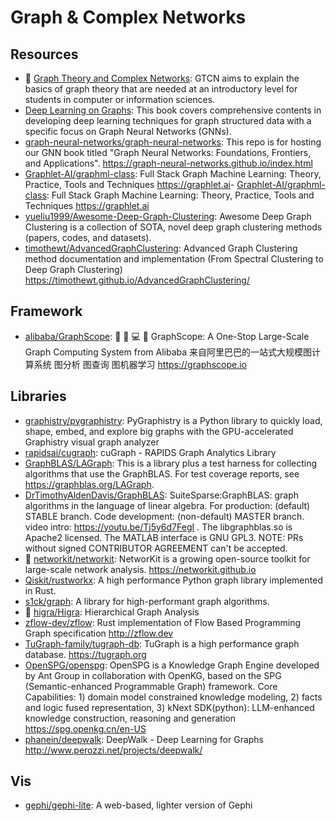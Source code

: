 # Graph & Complex Networks

## Resources

- 🌟 [Graph Theory and Complex Networks](https://www.distributed-systems.net/index.php/books/gtcn/): GTCN aims to explain the basics of graph theory that are needed at an introductory level for students in computer or information sciences.
- [Deep Learning on Graphs](https://web.njit.edu/~ym329/dlg_book): This book covers comprehensive contents in developing deep learning techniques for graph structured data with a specific focus on Graph Neural Networks (GNNs).
- [graph-neural-networks/graph-neural-networks](https://github.com/graph-neural-networks/graph-neural-networks.github.io): This repo is for hosting our GNN book titled "Graph Neural Networks: Foundations, Frontiers, and Applications". <https://graph-neural-networks.github.io/index.html>
- [Graphlet-AI/graphml-class](https://github.com/Graphlet-AI/graphml-class): Full Stack Graph Machine Learning: Theory, Practice, Tools and Techniques <https://graphlet.ai>- [Graphlet-AI/graphml-class](https://github.com/Graphlet-AI/graphml-class): Full Stack Graph Machine Learning: Theory, Practice, Tools and Techniques <https://graphlet.ai>
- [yueliu1999/Awesome-Deep-Graph-Clustering](https://github.com/yueliu1999/Awesome-Deep-Graph-Clustering): Awesome Deep Graph Clustering is a collection of SOTA, novel deep graph clustering methods (papers, codes, and datasets).
- [timothewt/AdvancedGraphClustering](https://github.com/timothewt/AdvancedGraphClustering): Advanced Graph Clustering method documentation and implementation (From Spectral Clustering to Deep Graph Clustering) <https://timothewt.github.io/AdvancedGraphClustering/>

## Framework

- [alibaba/GraphScope](https://github.com/alibaba/GraphScope): 🔨 🍇 💻 🚀 GraphScope: A One-Stop Large-Scale Graph Computing System from Alibaba 来自阿里巴巴的一站式大规模图计算系统 图分析 图查询 图机器学习 <https://graphscope.io>

## Libraries

- [graphistry/pygraphistry](https://github.com/graphistry/pygraphistry): PyGraphistry is a Python library to quickly load, shape, embed, and explore big graphs with the GPU-accelerated Graphistry visual graph analyzer
- [rapidsai/cugraph](https://github.com/rapidsai/cugraph): cuGraph - RAPIDS Graph Analytics Library
- [GraphBLAS/LAGraph](https://github.com/GraphBLAS/LAGraph): This is a library plus a test harness for collecting algorithms that use the GraphBLAS. For test coverage reports, see <https://graphblas.org/LAGraph>.
- [DrTimothyAldenDavis/GraphBLAS](https://github.com/DrTimothyAldenDavis/GraphBLAS): SuiteSparse:GraphBLAS: graph algorithms in the language of linear algebra. For production: (default) STABLE branch. Code development: (non-default) MASTER branch. video intro: https://youtu.be/Tj5y6d7FegI . The libgraphblas.so is Apache2 licensed. The MATLAB interface is GNU GPL3. NOTE: PRs without signed CONTRIBUTOR AGREEMENT can't be accepted.
- 🌟 [networkit/networkit](https://github.com/networkit/networkit): NetworKit is a growing open-source toolkit for large-scale network analysis. <https://networkit.github.io>
- [Qiskit/rustworkx](https://github.com/Qiskit/rustworkx): A high performance Python graph library implemented in Rust.
- [s1ck/graph](https://github.com/s1ck/graph): A library for high-performant graph algorithms.
- 🌟 [higra/Higra](https://github.com/higra/Higra): Hierarchical Graph Analysis
- [zflow-dev/zflow](https://github.com/zflow-dev/zflow): Rust implementation of Flow Based Programming Graph specification <http://zflow.dev>
- [TuGraph-family/tugraph-db](https://github.com/TuGraph-family/tugraph-db): TuGraph is a high performance graph database. <https://tugraph.org>
- [OpenSPG/openspg](https://github.com/OpenSPG/openspg): OpenSPG is a Knowledge Graph Engine developed by Ant Group in collaboration with OpenKG, based on the SPG (Semantic-enhanced Programmable Graph) framework. Core Capabilities: 1) domain model constrained knowledge modeling, 2) facts and logic fused representation, 3) kNext SDK(python): LLM-enhanced knowledge construction, reasoning and generation <https://spg.openkg.cn/en-US>
- [phanein/deepwalk](https://github.com/phanein/deepwalk): DeepWalk - Deep Learning for Graphs <http://www.perozzi.net/projects/deepwalk/>

## Vis

- [gephi/gephi-lite](https://github.com/gephi/gephi-lite): A web-based, lighter version of Gephi
